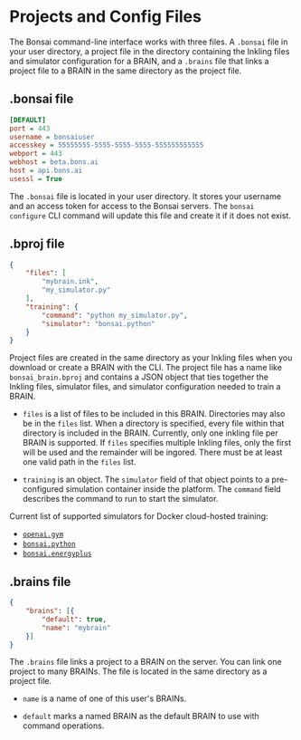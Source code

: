 # Projects and Config Files

The Bonsai command-line interface works with three files.  A `.bonsai` file in
your user directory, a project file in the directory containing the Inkling 
files and simulator configuration for a BRAIN, and a `.brains` file that links
a project file to a BRAIN in the same directory as the project file.

## .bonsai file

```ini
[DEFAULT]
port = 443
username = bonsaiuser
accesskey = 55555555-5555-5555-5555-555555555555
webport = 443
webhost = beta.bons.ai
host = api.bons.ai
usessl = True
```

The `.bonsai` file is located in your user directory. It stores your username and an access token for access to the
Bonsai servers. The `bonsai configure` CLI command will update this file and create it if it does not exist.


## .bproj file

```json
{
    "files": [
        "mybrain.ink",
        "my_simulator.py"
    ],
    "training": {
        "command": "python my_simulator.py",
        "simulator": "bonsai.python"
    }
}
```

Project files are created in the same directory as your Inkling files when
you download or create a BRAIN with the CLI. The project file has a name like
`bonsai_brain.bproj` and contains a JSON object that ties together the Inkling
files, simulator files, and simulator configuration needed to train a BRAIN.

 * `files` is a list of files to be included in this BRAIN. Directories
may also be in the `files` list. When a directory is specified, every file
within that directory is included in the BRAIN. Currently, only one inkling
file per BRAIN is supported. If `files` specifies multiple Inkling files,
only the first will be used and the remainder will be ingored.
There must be at least one valid path in the `files` list.

 * `training` is an object.  The `simulator` field of that object
points to a pre-configured simulation container inside the platform. The
`command` field describes the command to run to start the simulator.

Current list of supported simulators for Docker cloud-hosted training:

 * [`openai.gym`][1]
 * [`bonsai.python`][2]
 * [`bonsai.energyplus`][3]

## .brains file

```json
{
    "brains": [{
        "default": true,
        "name": "mybrain"
    }]
}

```

The `.brains` file links a project to a BRAIN on the server. You can link one
project to many BRAINs.  The file is located in the same directory as a
project file.


 * `name` is a name of one of this user's BRAINs.

 * `default` marks a named BRAIN as the default BRAIN to use with command
   operations.


[1]: https://quay.io/repository/bonsai/gym
[2]: https://quay.io/repository/bonsai/python
[3]: https://quay.io/repository/bonsai/energyplus